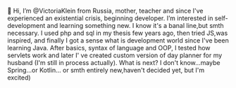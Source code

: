  👋 Hi, I’m @VictoriaKlein from Russia, mother, teacher and since I've experienced an existential crisis, beginning developer.
 I’m interested in self-development and learning something new. I know it's a banal line,but smth necessary. I used php and sql in my thesis few years ago, then tried JS,was inspired,
 and finally I got a sense what is development world since I've been learning Java. After basics, syntax of language and OOP, I tested how servlets work 
 and later I' ve created custom version of day planner for my husband (I'm still in process actually). What is next? I don't know...maybe Spring...or Kotlin...
 or smth entirely new,haven't decided yet, but I'm excited)
